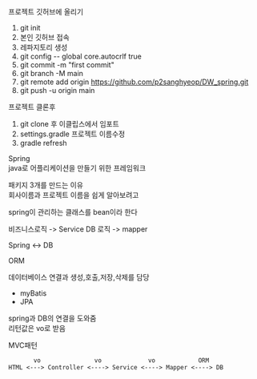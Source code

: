 프로젝트 깃허브에 올리기

1. git init
2. 본인 깃허브 접속
3. 레파지토리 생성
4. git config -- global core.autocrlf true
5. git commit -m "first commit"
6. git branch -M main
7. git remote add origin https://github.com/p2sanghyeop/DW_spring.git
8. git push -u origin main

프로젝트 클론후

1. git clone 후 이클립스에서 임포트
2. settings.gradle 프로젝트 이름수정
3. gradle refresh

 Spring  
 java로 어플리케이션을 만들기 위한 프레임워크
 
 패키지 3개를 만드는 이유  
 회사이름과 프로젝트 이름을 쉽게 알아보려고

spring이 관리하는 클래스를 bean이라 한다


비즈니스로직 -> Service
DB 로직 -> mapper

Spring <-> DB 

ORM  

데이터베이스 연결과 생성,호출,저장,삭제를 담당

- myBatis  
- JPA

spring과 DB의 연결을 도와줌  
리턴값은 vo로 받음  

MVC패턴

           vo               vo             vo            ORM
    HTML <---> Controller <----> Service <----> Mapper <----> DB